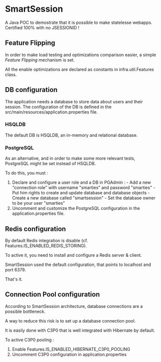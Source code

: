 # SmartSession

A Java POC to demostrate that it is possible to make statelesse webapps. Certified 100% with no JSESSIONID !

## Feature Flipping

In order to make load testing and optimizations comparison easier, a simple *Feature Flipping* mechanism is set.

All the enable optimizations are declared as constants in infra.util.Features class.

## DB configuration

The application needs a database to store data about users and their session.
The configuration of the DB is defined in the src/main/resources/application.properties file.

### HSQLDB

The default DB is HSQLDB, an in-memory and relational database.

### PostgreSQL

As an alternative, and in order to make some more relevant tests, PostgreSQL might be set instead of HSQLDB.

To do this, you must :
  1. Declare and configure a user role and a DB in PGAdmin :
    - Add a new "connection role" with username "smarties" and password "smarties"
    - Put him rights to create and update database and database objects
    - Create a new database called "smartsession"
    - Set the database owner to be your user "smarties"
  2. Uncomment and customize the PostgreSQL configuration in the application.properties file.

## Redis configuration

By default Redis integration is disable (cf. Features.IS_ENABLED_REDIS_STORING).

To active it, you need to install and configure a Redis server & client.

SmartSession used the default configuration, that points to localhost and port 6379.

That's it.

## Connection Pool configuration

According to SmartSession architecture, database connections are a possible bottleneck.

A way to reduce this risk is to set up a database connection pool.

It is easily done with C3P0 that is well integrated with Hibernate by default.

To active C3P0 pooling :
  1. Enable Features.IS_ENABLED_HIBERNATE_C3P0_POOLING
  2. Uncomment C3P0 configuration in application.properties